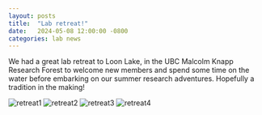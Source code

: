 ```yaml
---
layout: posts
title:  "Lab retreat!"
date:   2024-05-08 12:00:00 -0800
categories: lab news
---
```


We had a great lab retreat to Loon Lake, in the UBC Malcolm Knapp Research Forest to welcome new members and spend some time on the water before embarking on our summer research adventures. Hopefully a tradition in the making!

![retreat1][retreat1]
![retreat2][retreat2]
![retreat3][retreat3]
![retreat4][retreat4]

[retreat1]: /assets/images/2024retreat1.jpeg "Smile, Ngaio!"
[retreat2]: /assets/images/2024retreat2.jpeg "Mosquito Lab, Summer 2024"
[retreat3]: /assets/images/2024retreat3.jpeg "Battles on the high seas!"
[retreat4]: /assets/images/2024retreat4.jpeg "How's the serenity?'"
